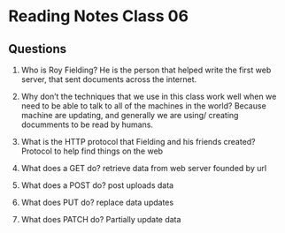 # Reading Notes Class 06

## Questions

1. Who is Roy Fielding?
He is the person that helped write the first web server, that sent documents across the internet.

2. Why don’t the techniques that we use in this class work well when we need to be able to talk to all of the machines in the world? 
Because machine are updating, and generally we are using/ creating documments to be read by humans.

3. What is the HTTP protocol that Fielding and his friends created?
Protocol to help find things on the web

4. What does a GET do?
retrieve data from web server founded by url

5. What does a POST do?
post uploads data

6. What does PUT do?
replace data updates

7. What does PATCH do?
Partially update data
